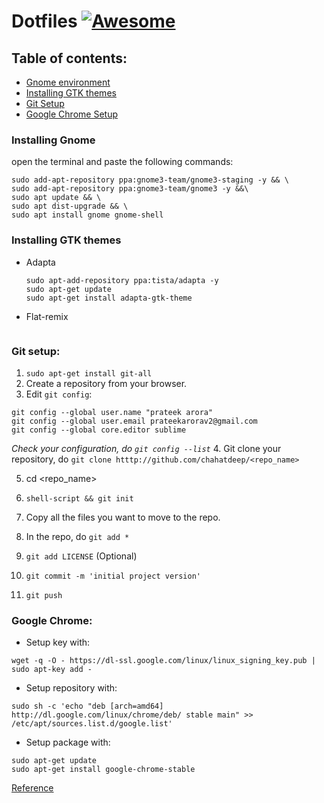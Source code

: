# Dotfiles [![Awesome](https://cdn.rawgit.com/sindresorhus/awesome/d7305f38d29fed78fa85652e3a63e154dd8e8829/media/badge.svg)](https://github.com/sindresorhus/awesome)

## Table of contents:
- [Gnome environment](#Installing-Gnome)
- [Installing GTK themes](#Installing-GTK-themes)
- [Git Setup](#git-setup)
- [Google Chrome Setup](#google-chrome)



### Installing Gnome
open the terminal and paste the following commands:

  ```
  sudo add-apt-repository ppa:gnome3-team/gnome3-staging -y && \
  sudo add-apt-repository ppa:gnome3-team/gnome3 -y &&\
  sudo apt update && \
  sudo apt dist-upgrade && \
  sudo apt install gnome gnome-shell
  ```

### Installing GTK themes
* Adapta
  ```
  sudo apt-add-repository ppa:tista/adapta -y
  sudo apt-get update
  sudo apt-get install adapta-gtk-theme 
  ```
* Flat-remix
  ```
  
  ```
### Git setup:
1. `` sudo apt-get install git-all ``
2. Create a repository from your browser.
3. Edit ``git config``: 
```shell-script
git config --global user.name "prateek arora"
git config --global user.email prateekarorav2@gmail.com
git config --global core.editor sublime
```
*Check your configuration, do ``git config --list``*
4. Git clone your repository, do `` git clone htttp://github.com/chahatdeep/<repo_name> ``

5. cd <repo_name>

6. `` shell-script &&
git init ``

7. Copy all the files you want to move to the repo.

8. In the repo, do ``git add * ``

9. `` git add LICENSE `` (Optional)

10. `` git commit -m 'initial project version' ``

11. `` git push ``

### Google Chrome:
- Setup key with: 
```shell-script
wget -q -O - https://dl-ssl.google.com/linux/linux_signing_key.pub | sudo apt-key add - 
```
- Setup repository with: 
```shell-script
sudo sh -c 'echo "deb [arch=amd64] http://dl.google.com/linux/chrome/deb/ stable main" >> /etc/apt/sources.list.d/google.list'
```
- Setup package with: 
```shell-script
sudo apt-get update 
sudo apt-get install google-chrome-stable
```
[Reference](https://www.ubuntuupdates.org/ppa/google_chrome)
